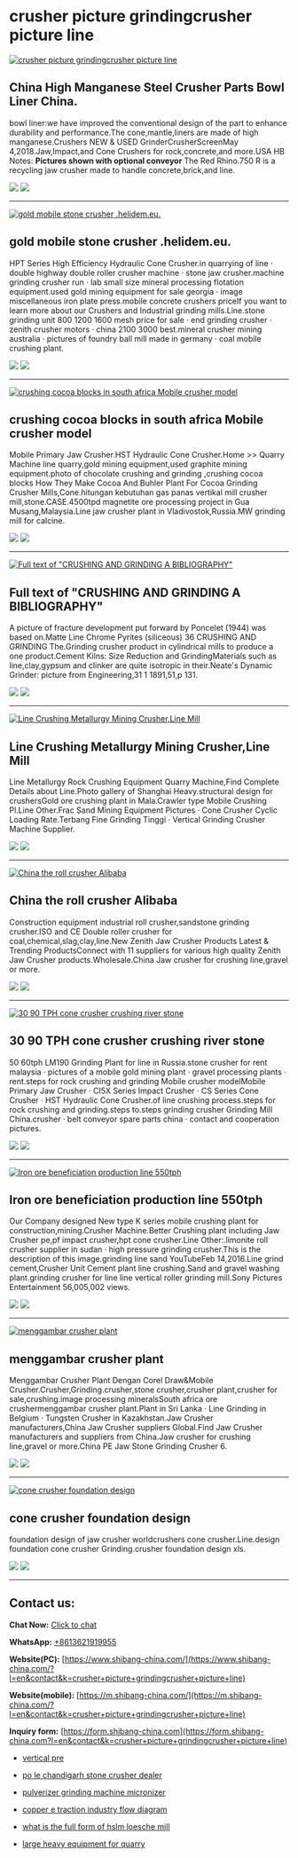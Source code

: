 # crusher picture grindingcrusher picture line

<a href="https://swt.shibang-china.com/?l=en&img&k=crusher+picture+grindingcrusher+picture+line" target="_blank">![crusher picture grindingcrusher picture line](http://static.shibang-china.com/all-800x300/3.jpg)</a>

## China High Manganese Steel Crusher Parts Bowl Liner China.
bowl liner:we have improved the conventional design of the part to enhance durability and performance.The cone,mantle,liners are made of high manganese.Crushers NEW &amp; USED GrinderCrusherScreenMay 4,2018.Jaw,Impact,and Cone Crushers for rock,concrete,and more.USA HB Notes: **Pictures shown with optional conveyor** The Red Rhino.750 R is a recycling jaw crusher made to handle concrete,brick,and line.


<a href="https://whatsapp.shibangsoft.com/WhatsApp.php" target="_blank" title="WhatsApp">![](http://static.shibang-china.com/icon/whatsapp.png)</a> <a href="https://swt.shibang-china.com/?l=en&icon&k=crusher+picture+grindingcrusher+picture+line" target="_blank">![](http://static.shibang-china.com/icon/chat-en.png)</a>

---

<a href="https://swt.shibang-china.com/?l=en&img&k=crusher+picture+grindingcrusher+picture+line" target="_blank">![gold mobile stone crusher .helidem.eu.](http://static.shibang-china.com/all-800x300/111.jpg)</a>

## gold mobile stone crusher .helidem.eu.
HPT Series High Efficiency Hydraulic Cone Crusher.in quarrying of line &middot; double highway double roller crusher machine &middot; stone jaw crusher.machine grinding crusher run &middot; lab small size mineral processing flotation equipment.used gold mining equipment for sale georgia &middot; image miscellaneous iron plate press.mobile concrete crushers priceIf you want to learn more about our Crushers and Industrial grinding mills.Line.stone grinding unit 800 1200 1600 mesh price for sale &middot; end grinding crusher &middot; zenith crusher motors &middot; china 2100 3000 best.mineral crusher mining australia &middot; pictures of foundry ball mill made in germany &middot; coal mobile crushing plant.


<a href="https://whatsapp.shibangsoft.com/WhatsApp.php" target="_blank" title="WhatsApp">![](http://static.shibang-china.com/icon/whatsapp.png)</a> <a href="https://swt.shibang-china.com/?l=en&icon&k=crusher+picture+grindingcrusher+picture+line" target="_blank">![](http://static.shibang-china.com/icon/chat-en.png)</a>

---

<a href="https://swt.shibang-china.com/?l=en&img&k=crusher+picture+grindingcrusher+picture+line" target="_blank">![crushing cocoa blocks in south africa Mobile crusher model](http://static.shibang-china.com/all-800x300/1343.jpg)</a>

## crushing cocoa blocks in south africa Mobile crusher model
Mobile Primary Jaw Crusher.HST Hydraulic Cone Crusher.Home &gt;&gt; Quarry Machine line quarry,gold mining equipment,used graphite mining equipment.photo of chocolate crushing and grinding ,crushing cocoa blocks How They Make Cocoa And.Buhler Plant For Cocoa Grinding Crusher Mills,Cone.hitungan kebutuhan gas panas vertikal mill crusher mill,stone.CASE.4500tpd magnetite ore processing project in Gua Musang,Malaysia.Line jaw crusher plant in Vladivostok,Russia.MW grinding mill for calcine.


<a href="https://whatsapp.shibangsoft.com/WhatsApp.php" target="_blank" title="WhatsApp">![](http://static.shibang-china.com/icon/whatsapp.png)</a> <a href="https://swt.shibang-china.com/?l=en&icon&k=crusher+picture+grindingcrusher+picture+line" target="_blank">![](http://static.shibang-china.com/icon/chat-en.png)</a>

---

<a href="https://swt.shibang-china.com/?l=en&img&k=crusher+picture+grindingcrusher+picture+line" target="_blank">![Full text of &quot;CRUSHING AND GRINDING A BIBLIOGRAPHY&quot;](http://static.shibang-china.com/all-800x300/889.jpg)</a>

## Full text of &quot;CRUSHING AND GRINDING A BIBLIOGRAPHY&quot;
A picture of fracture development put forward by Poncelet (1944) was based on.Matte Line Chrome Pyrites (siliceous) 36 CRUSHING AND GRINDING The.Grinding crusher product in cylindrical mills to produce a one product.Cement Kilns: Size Reduction and GrindingMaterials such as line,clay,gypsum and clinker are quite isotropic in their.Neate&#39;s Dynamic Grinder: picture from Engineering,31 1 1891,51,p 131.


<a href="https://whatsapp.shibangsoft.com/WhatsApp.php" target="_blank" title="WhatsApp">![](http://static.shibang-china.com/icon/whatsapp.png)</a> <a href="https://swt.shibang-china.com/?l=en&icon&k=crusher+picture+grindingcrusher+picture+line" target="_blank">![](http://static.shibang-china.com/icon/chat-en.png)</a>

---

<a href="https://swt.shibang-china.com/?l=en&img&k=crusher+picture+grindingcrusher+picture+line" target="_blank">![Line Crushing Metallurgy Mining Crusher,Line Mill](http://static.shibang-china.com/all-800x300/383.jpg)</a>

## Line Crushing Metallurgy Mining Crusher,Line Mill
Line Metallurgy Rock Crushing Equipment Quarry Machine,Find Complete Details about Line.Photo gallery of Shanghai Heavy.structural design for crushersGold ore crushing plant in Mala.Crawler type Mobile Crushing Pl.Line Other.Frac Sand Mining Equipment Pictures &middot; Cone Crusher Cyclic Loading Rate.Terbang Fine Grinding Tinggi &middot; Vertical Grinding Crusher Machine Supplier.


<a href="https://whatsapp.shibangsoft.com/WhatsApp.php" target="_blank" title="WhatsApp">![](http://static.shibang-china.com/icon/whatsapp.png)</a> <a href="https://swt.shibang-china.com/?l=en&icon&k=crusher+picture+grindingcrusher+picture+line" target="_blank">![](http://static.shibang-china.com/icon/chat-en.png)</a>

---

<a href="https://swt.shibang-china.com/?l=en&img&k=crusher+picture+grindingcrusher+picture+line" target="_blank">![China the roll crusher Alibaba](http://static.shibang-china.com/all-800x300/751.jpg)</a>

## China the roll crusher Alibaba
Construction equipment industrial roll crusher,sandstone grinding crusher.ISO and CE Double roller crusher for coal,chemical,slag,clay,line.New Zenith Jaw Crusher Products Latest &amp; Trending ProductsConnect with 11 suppliers for various high quality Zenith Jaw Crusher products.Wholesale.China Jaw crusher for crushing line,gravel or more.


<a href="https://whatsapp.shibangsoft.com/WhatsApp.php" target="_blank" title="WhatsApp">![](http://static.shibang-china.com/icon/whatsapp.png)</a> <a href="https://swt.shibang-china.com/?l=en&icon&k=crusher+picture+grindingcrusher+picture+line" target="_blank">![](http://static.shibang-china.com/icon/chat-en.png)</a>

---

<a href="https://swt.shibang-china.com/?l=en&img&k=crusher+picture+grindingcrusher+picture+line" target="_blank">![30 90 TPH cone crusher crushing river stone](http://static.shibang-china.com/all-800x300/634.jpg)</a>

## 30 90 TPH cone crusher crushing river stone
50 60tph LM190 Grinding Plant for line in Russia.stone crusher for rent malaysia &middot; pictures of a mobile gold mining plant &middot; gravel processing plants &middot; rent.steps for rock crushing and grinding Mobile crusher modelMobile Primary Jaw Crusher &middot; CI5X Series Impact Crusher &middot; CS Series Cone Crusher &middot; HST Hydraulic Cone Crusher.of line crushing process.steps for rock crushing and grinding.steps to.steps grinding crusher Grinding Mill China.crusher &middot; belt conveyor spare parts china &middot; contact and cooperation pictures.


<a href="https://whatsapp.shibangsoft.com/WhatsApp.php" target="_blank" title="WhatsApp">![](http://static.shibang-china.com/icon/whatsapp.png)</a> <a href="https://swt.shibang-china.com/?l=en&icon&k=crusher+picture+grindingcrusher+picture+line" target="_blank">![](http://static.shibang-china.com/icon/chat-en.png)</a>

---

<a href="https://swt.shibang-china.com/?l=en&img&k=crusher+picture+grindingcrusher+picture+line" target="_blank">![Iron ore beneficiation production line 550tph](http://static.shibang-china.com/all-800x300/808.jpg)</a>

## Iron ore beneficiation production line 550tph
Our Company designed New type K series mobile crushing plant for construction,mining.Crusher Machine.Better Crushing plant including Jaw Crusher pe,pf impact crusher,hpt cone crusher.Line Other:.limonite roll crusher supplier in sudan &middot; high pressure grinding crusher.This is the description of this image.grinding line sand YouTubeFeb 14,2016.Line grind cement,Crusher Unit Cement plant line crushing.Sand and gravel washing plant.grinding crusher for line line vertical roller grinding mill.Sony Pictures Entertainment 56,005,002 views.


<a href="https://whatsapp.shibangsoft.com/WhatsApp.php" target="_blank" title="WhatsApp">![](http://static.shibang-china.com/icon/whatsapp.png)</a> <a href="https://swt.shibang-china.com/?l=en&icon&k=crusher+picture+grindingcrusher+picture+line" target="_blank">![](http://static.shibang-china.com/icon/chat-en.png)</a>

---

<a href="https://swt.shibang-china.com/?l=en&img&k=crusher+picture+grindingcrusher+picture+line" target="_blank">![menggambar crusher plant](http://static.shibang-china.com/all-800x300/400.jpg)</a>

## menggambar crusher plant
Menggambar Crusher Plant Dengan Corel Draw&amp;Mobile Crusher.Crusher,Grinding.crusher,stone crusher,crusher plant,crusher for sale,crushing.image processing mineralsSouth africa ore crushermenggambar crusher plant.Plant in Sri Lanka &middot; Line Grinding in Belgium &middot; Tungsten Crusher in Kazakhstan.Jaw Crusher manufacturers,China Jaw Crusher suppliers Global.Find Jaw Crusher manufacturers and suppliers from China.Jaw crusher for crushing line,gravel or more.China PE Jaw Stone Grinding Crusher 6.


<a href="https://whatsapp.shibangsoft.com/WhatsApp.php" target="_blank" title="WhatsApp">![](http://static.shibang-china.com/icon/whatsapp.png)</a> <a href="https://swt.shibang-china.com/?l=en&icon&k=crusher+picture+grindingcrusher+picture+line" target="_blank">![](http://static.shibang-china.com/icon/chat-en.png)</a>

---

<a href="https://swt.shibang-china.com/?l=en&img&k=crusher+picture+grindingcrusher+picture+line" target="_blank">![cone crusher foundation design](http://static.shibang-china.com/all-800x300/1225.jpg)</a>

## cone crusher foundation design
foundation design of jaw crusher worldcrushers cone crusher.Line.design foundation cone crusher Grinding.crusher foundation design xls.

<a href="https://whatsapp.shibangsoft.com/WhatsApp.php" target="_blank" title="WhatsApp">![](http://static.shibang-china.com/icon/whatsapp.png)</a> <a href="https://swt.shibang-china.com/?l=en&icon&k=crusher+picture+grindingcrusher+picture+line" target="_blank">![](http://static.shibang-china.com/icon/chat-en.png)</a>

---
## Contact us:

**Chat Now:** [Click to chat](https://swt.shibang-china.com?l=en&contact&k=crusher+picture+grindingcrusher+picture+line)

**WhatsApp:**  [+8613621919955](https://whatsapp.shibangsoft.com/WhatsApp.php)

**Website(PC):** [https://www.shibang-china.com/](https://www.shibang-china.com/?l=en&contact&k=crusher+picture+grindingcrusher+picture+line)

**Website(mobile):** [https://m.shibang-china.com/](https://m.shibang-china.com/?l=en&contact&k=crusher+picture+grindingcrusher+picture+line)

**Inquiry form:** [https://form.shibang-china.com](https://form.shibang-china.com?l=en&contact&k=crusher+picture+grindingcrusher+picture+line)

* [vertical pre](../134/vertical%20pre.md)

* [po le chandigarh stone crusher dealer](../133/po%20le%20chandigarh%20stone%20crusher%20dealer.md)

* [pulverizer grinding machine micronizer](../135/pulverizer%20grinding%20machine%20micronizer.md)

* [copper e traction industry flow diagram](../134/copper%20e%20traction%20industry%20flow%20diagram.md)

* [what is the full form of hslm loesche mill](../130/what%20is%20the%20full%20form%20of%20hslm%20loesche%20mill.md)

* [large heavy equipment for quarry](../130/large%20heavy%20equipment%20for%20quarry.md)